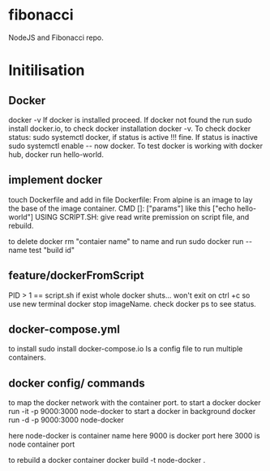 # fibonacci
NodeJS and Fibonacci repo.
# Initilisation 
## Docker
docker -v 
If docker is installed proceed. If docker not found the run sudo install docker.io, to check docker installation docker -v. 
To check docker status: sudo systemctl docker, if status is active !!! fine. If status is inactive sudo systemctl enable -- now docker. 
To test docker is working with docker hub, docker run hello-world. 

## implement docker
touch Dockerfile and add in file Dockerfile: 
From alpine is an image to lay the base of the image container. 
CMD []: ["params"] like this ["echo hello-world"] 
USING SCRIPT.SH: give read write premission on script file, and rebuild.

to delete docker rm "contaier name"
to name and run sudo docker run --name test "build id"

## feature/dockerFromScript
PID > 1 == script.sh if exist whole docker shuts...
won't exit on ctrl +c so
use new terminal docker stop imageName. 
check docker ps to see status.

## docker-compose.yml
to install sudo install docker-compose.io
Is a config file to run multiple containers. 

## docker config/ commands
to map the docker network with the container port. 
to start a docker
docker run -it -p 9000:3000 node-docker
to start a docker in background
docker run -d -p 9000:3000 node-docker

here node-docker is container name
here 9000 is docker port
here 3000 is node container port

to rebuild a docker container 
   docker build -t node-docker .
